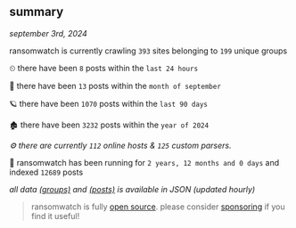 
## summary
_september 3rd, 2024_

ransomwatch is currently crawling `393` sites belonging to `199` unique groups

⏲ there have been `8` posts within the `last 24 hours`

🦈 there have been `13` posts within the `month of september`

🪐 there have been `1070` posts within the `last 90 days`

🏚 there have been `3232` posts within the `year of 2024`

_⚙️ there are currently `112` online hosts & `125` custom parsers._

🦕 ransomwatch has been running for `2 years, 12 months and 0 days` and indexed `12689` posts

_all data  [(groups)](http://ransomwhat.telemetry.ltd/groups) and [(posts)](http://ransomwhat.telemetry.ltd/posts) is available in JSON (updated hourly)_

> ransomwatch is fully [open source](https://github.com/joshhighet/ransomwatch#ransomwatch--). please consider [sponsoring](https://github.com/sponsors/joshhighet) if you find it useful!

